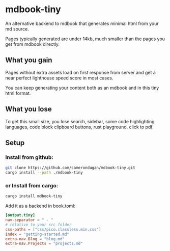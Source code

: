 # mdbook-tiny

An alternative backend to mdbook that generates minimal html from your md source.

Pages typically generated are under 14kb, much smaller than the pages you get from mdbook directly.

## What you gain
Pages without extra assets load on first response from server and get a near perfect lighthouse speed score in most cases.

You can keep generating your content both as an mdbook and in this tiny html format.

## What you lose

To get this small size, you lose search, sidebar, some code highlighting languages, code block clipboard buttons, rust playground, click to pdf.

## Setup

### Install from github:

```bash
git clone https://github.com/camerondugan/mdbook-tiny.git
cargo install --path ./mdbook-tiny
```

### or Install from cargo:
```bash
cargo install mdbook-tiny
```

Add it as a backend in book.toml:
```toml
[output.tiny]
nav-separator = " - "
# relative to your src folder
css-paths = ["css/pico.classless.min.css"]
index = "getting-started.md"
extra-nav.Blog = "blog.md"
extra-nav.Projects = "projects.md"
```
